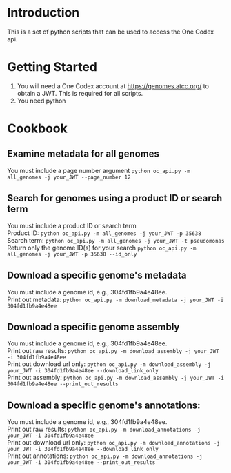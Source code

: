 # Introduction 
This is a set of python scripts that can be used to access the One Codex api.

# Getting Started
1. You will need a One Codex account at https://genomes.atcc.org/ to obtain a JWT. This is required for all scripts.
2. You need python

# Cookbook
## Examine metadata for all genomes 
You must include a page number argument
`python oc_api.py -m all_genomes -j your_JWT --page_number 12`
## Search for genomes using a product ID or search term
You must include a product ID or search term
<br>Product ID:
`python oc_api.py -m all_genomes -j your_JWT -p 35638`
<br>Search term:
`python oc_api.py -m all_genomes -j your_JWT -t pseudomonas`
<br>Return only the genome ID(s) for your search
`python oc_api.py -m all_genomes -j your_JWT -p 35638 --id_only`
## Download a specific genome's metadata
You must include a genome id, e.g., 304fd1fb9a4e48ee.
<br>Print out metadata:
`python oc_api.py -m download_metadata -j your_JWT -i 304fd1fb9a4e48ee`
## Download a specific genome assembly
You must include a genome id, e.g., 304fd1fb9a4e48ee.
<br>Print out raw results:
`python oc_api.py -m download_assembly -j your_JWT -i 304fd1fb9a4e48ee`
<br>Print out download url only:
`python oc_api.py -m download_assembly -j your_JWT -i 304fd1fb9a4e48ee --download_link_only`
<br>Print out assembly:
`python oc_api.py -m download_assembly -j your_JWT -i 304fd1fb9a4e48ee --print_out_results`
## Download a specific genome's annotations:
You must include a genome id, e.g., 304fd1fb9a4e48ee.
<br>Print out raw results:
`python oc_api.py -m download_annotations -j your_JWT -i 304fd1fb9a4e48ee`
<br>Print out download url only:
`python oc_api.py -m download_annotations -j your_JWT -i 304fd1fb9a4e48ee --download_link_only`
<br>Print out annotations:
`python oc_api.py -m download_annotations -j your_JWT -i 304fd1fb9a4e48ee --print_out_results`